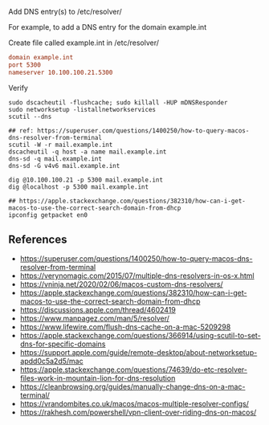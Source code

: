 
Add DNS entry(s) to /etc/resolver/

For example, to add a DNS entry for the domain example.int

Create file called example.int in /etc/resolver/

```ini
domain example.int
port 5300
nameserver 10.100.100.21.5300

```



Verify

```shell
sudo dscacheutil -flushcache; sudo killall -HUP mDNSResponder
sudo networksetup -listallnetworkservices
scutil --dns

## ref: https://superuser.com/questions/1400250/how-to-query-macos-dns-resolver-from-terminal
scutil -W -r mail.example.int
dscacheutil -q host -a name mail.example.int
dns-sd -q mail.example.int
dns-sd -G v4v6 mail.example.int

dig @10.100.100.21 -p 5300 mail.example.int
dig @localhost -p 5300 mail.example.int

## https://apple.stackexchange.com/questions/382310/how-can-i-get-macos-to-use-the-correct-search-domain-from-dhcp
ipconfig getpacket en0

```

## References

* https://superuser.com/questions/1400250/how-to-query-macos-dns-resolver-from-terminal
* https://verynomagic.com/2015/07/multiple-dns-resolvers-in-os-x.html
* https://vninja.net/2020/02/06/macos-custom-dns-resolvers/
* https://apple.stackexchange.com/questions/382310/how-can-i-get-macos-to-use-the-correct-search-domain-from-dhcp
* https://discussions.apple.com/thread/4602419
* https://www.manpagez.com/man/5/resolver/
* https://www.lifewire.com/flush-dns-cache-on-a-mac-5209298
* https://apple.stackexchange.com/questions/366914/using-scutil-to-set-dns-for-specific-domains
* https://support.apple.com/guide/remote-desktop/about-networksetup-apdd0c5a2d5/mac
* https://apple.stackexchange.com/questions/74639/do-etc-resolver-files-work-in-mountain-lion-for-dns-resolution
* https://cleanbrowsing.org/guides/manually-change-dns-on-a-mac-terminal/
* https://vrandombites.co.uk/macos/macos-multiple-resolver-configs/
* https://rakhesh.com/powershell/vpn-client-over-riding-dns-on-macos/

